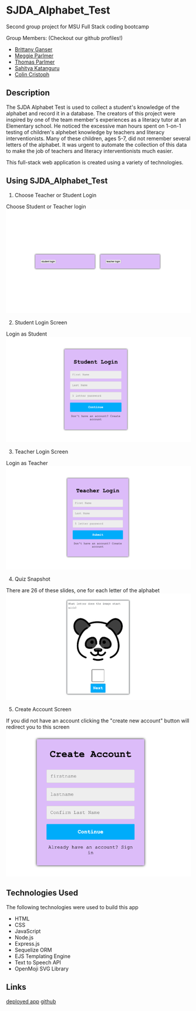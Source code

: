 # SJDA_Alphabet_Test

Second group project for MSU Full Stack coding bootcamp

Group Members:
(Checkout our github profiles!)

- [Brittany Ganser](https://github.com/bganser15)
- [Meggie Parlmer](https://github.com/megparlmer)
- [Thomas Parlmer](https://github.com/tparlmer)
- [Sahitya Katanguru](https://github.com/sahityakat)
- [Colin Cristoph](https://github.com/colinc27)

## Description

The SJDA Alphabet Test is used to collect a student's knowledge of the alphabet and record it in a database. The creators of this project were inspired by one of the team member's experiences as a literacy tutor at an Elementary school. He noticed the excessive man hours spent on 1-on-1 testing of children's alphebet knowledge  by teachers and literacy interventionists. Many of these children,  ages 5-7, did not remember several letters of the alphabet. It was urgent to automate the collection of this data to make the job of teachers and literacy interventionists much easier. 

This full-stack web application is created using a variety of technologies.

## Using SJDA_Alphabet_Test

1. Choose Teacher or Student Login

Choose Student or Teacher login
![](./readme_images/Screen%20Shot%202022-05-22%20at%208.04.00%20PM.png)

2. Student Login Screen

Login as Student
![](./readme_images/Screen%20Shot%202022-05-22%20at%208.04.08%20PM.png)

3. Teacher Login Screen

Login as Teacher
![](./readme_images/Screen%20Shot%202022-05-22%20at%208.04.18%20PM.png)

4. Quiz Snapshot

There are 26 of these slides, one for each letter of the alphabet
![](./readme_images/Screen%20Shot%202022-05-22%20at%208.04.37%20PM.png)

5. Create Account Screen

If you did not have an account clicking the "create new account" button will redirect you to this screen
![](./readme_images/Screen%20Shot%202022-05-22%20at%2012.03.32%20PM.png)

## Technologies Used

The following technologies were used to build this app
- HTML
- CSS
- JavaScript
- Node.js
- Express.js
- Sequelize ORM
- EJS Templating Engine
- Text to Speech API
- OpenMoji SVG Library

## Links

[deployed app](https://ancient-brook-00685.herokuapp.com/)
[github](https://github.com/tparlmer/SJDA_Alphabet_Test)